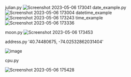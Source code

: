 julian.py
![Screenshot 2023-05-06 173041](https://user-images.githubusercontent.com/98131730/236647334-f053d84f-6e4a-436c-9769-5178152a2a9a.png)
date_example.py
![Screenshot 2023-05-06 173004](https://user-images.githubusercontent.com/98131730/236647374-aaff9cac-adc8-4fbb-8c8c-ec5a262593fa.png)
datetime_example
![Screenshot 2023-05-06 173243](https://user-images.githubusercontent.com/98131730/236647394-2d8a3a7b-aa65-406c-a176-fa0abc331d91.png)
time_example
![Screenshot 2023-05-06 173336](https://user-images.githubusercontent.com/98131730/236647420-7521eaac-f61a-4e90-9f25-221d3d2c0116.png)

moon.py
![Screenshot 2023-05-06 173453](https://user-images.githubusercontent.com/98131730/236647456-0ab86cda-6c6d-4a46-a1bc-c3f84df53455.png)

address.py '40.74480675, -74.02532862031404'

![image](https://user-images.githubusercontent.com/98131730/236647999-81127656-9d67-467c-b3f8-0106abfa3216.png)

cpu.py

![Screenshot 2023-05-06 175428](https://user-images.githubusercontent.com/98131730/236648049-1a2127c9-092f-4c24-ac5e-a90dd0c69ed8.png)
